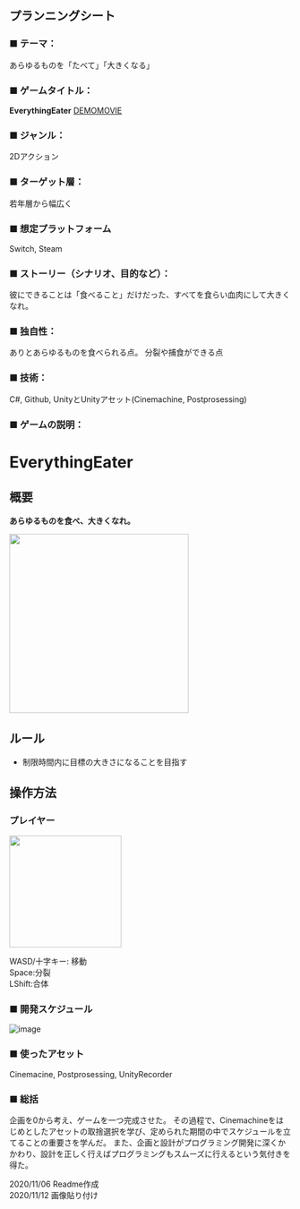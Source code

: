 

## プランニングシート

### ■ テーマ：  
あらゆるものを「たべて」「大きくなる」

### ■ ゲームタイトル：
**EverythingEater** [DEMOMOVIE](https://www.youtube.com/watch?v=JJUEHbO0jUA)

### ■ ジャンル：
2Dアクション

### ■ ターゲット層：
若年層から幅広く

### ■ 想定プラットフォーム
Switch, Steam

### ■ ストーリー（シナリオ、目的など）：
彼にできることは「食べること」だけだった、すべてを食らい血肉にして大きくなれ。

### ■ 独自性：
ありとあらゆるものを食べられる点。
分裂や捕食ができる点

### ■ 技術：
C#, Github, UnityとUnityアセット(Cinemachine, Postprosessing)

### ■ ゲームの説明：

# EverythingEater

## 概要
**あらゆるものを食べ、大きくなれ。**

<img src="https://user-images.githubusercontent.com/66996129/98928695-71e45200-251d-11eb-90db-9879c54884ee.png" width="320px">

## ルール
- 制限時間内に目標の大きさになることを目指す

## 操作方法
### プレイヤー

<img src="https://user-images.githubusercontent.com/66996129/98929051-f0d98a80-251d-11eb-8d5e-916f060e7675.png" width="200px">


WASD/十字キー: 移動  
Space:分裂  
LShift:合体  
### ■ 開発スケジュール
![image](https://user-images.githubusercontent.com/66996129/99039658-12448000-25cb-11eb-9a28-f96fafa236b9.png)


### ■ 使ったアセット
Cinemacine, Postprosessing, UnityRecorder

### ■ 総括
企画を0から考え、ゲームを一つ完成させた。
その過程で、Cinemachineをはじめとしたアセットの取捨選択を学び、定められた期間の中でスケジュールを立てることの重要さを学んだ。
また、企画と設計がプログラミング開発に深くかかわり、設計を正しく行えばプログラミングもスムーズに行えるという気付きを得た。


2020/11/06 Readme作成  
2020/11/12 画像貼り付け

